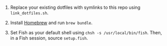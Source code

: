 1. Replace your existing dotfiles with symlinks to this repo using `link_dotfiles.sh`.

2. Install [Homebrew](https://brew.sh/) and run `brew bundle`.

3. Set Fish as your default shell using `chsh -s /usr/local/bin/fish`. Then, in a Fish session, source `setup.fish`.

